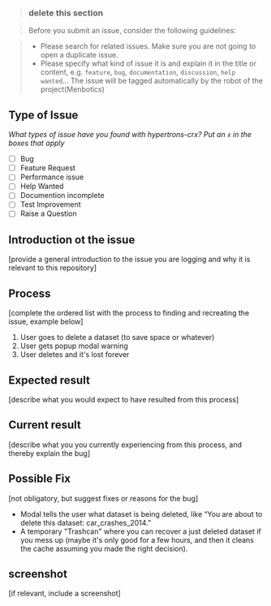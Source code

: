 > ### delete this section

> Before you submit an issue, consider the following guidelines:

> - Please search for related issues. Make sure you are not going to open a duplicate issue.
> - Please specify what kind of issue it is and explain it in the title or content, e.g. `feature`, `bug`, `documentation`, `discussion`, `help wanted`... The issue will be tagged automatically by the robot of the project(Menbotics)

## Type of Issue

_What types of issue have you found with hypertrons-crx?_
_Put an `x` in the boxes that apply_

- [ ] Bug
- [ ] Feature Request
- [ ] Performance issue
- [ ] Help Wanted
- [ ] Documention incomplete
- [ ] Test Improvement
- [ ] Raise a Question

## Introduction ot the issue

[provide a general introduction to the issue you are logging and why it is relevant to this repository]

## Process

[complete the ordered list with the process to finding and recreating the issue, example below]

1. User goes to delete a dataset (to save space or whatever)
2. User gets popup modal warning
3. User deletes and it's lost forever

## Expected result

[describe what you would expect to have resulted from this process]

## Current result

[describe what you you currently experiencing from this process, and thereby explain the bug]

## Possible Fix

[not obligatory, but suggest fixes or reasons for the bug]

- Modal tells the user what dataset is being deleted, like “You are about to delete this dataset: car_crashes_2014.”
- A temporary "Trashcan" where you can recover a just deleted dataset if you mess up (maybe it's only good for a few hours, and then it cleans the cache assuming you made the right decision).

## screenshot

[if relevant, include a screenshot]
